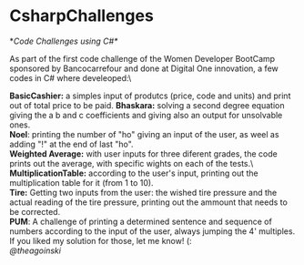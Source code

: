 # CsharpChallenges
**Code Challenges using C#\**

As part of the first code challenge of the Women Developer BootCamp sponsored by Bancocarrefour and done at Digital One innovation, a few codes in C# where develeoped:\

**BasicCashier:** a simples input of produtcs (price, code and units) and print out of total price to be paid.
**Bhaskara:** solving a second degree equation giving the a b and c coefficients and giving also an output for unsolvable ones.\
**Noel**: printing the number of "ho" giving an input of the user, as weel as adding "!" at the end of last "ho".\
**Weighted Average:** with user inputs for three diferent grades, the code prints out the average, with specific wights on each of the tests.\ 
**MultiplicationTable:** according to the user's input, printing out the multiplication table for it (from 1 to 10).\
**Tire:** Getting two inputs from the user: the wished tire pressure and the actual reading of the tire pressure, printing out the ammount that needs to be corrected.\
**PUM**: A challenge of printing a determined sentence and sequence of numbers according to the input of the user, always jumping the 4' multiples.\
If you liked my solution for those, let me know! (:\
_@theagoinski_

